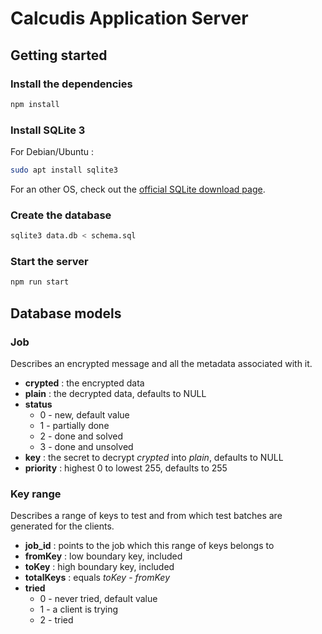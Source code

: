 # Calcudis Application Server
## Getting started
### Install the dependencies
```bash
npm install
```
### Install SQLite 3
For Debian/Ubuntu :
```bash
sudo apt install sqlite3
```
For an other OS, check out the [official SQLite download page](https://sqlite.org/download.html).
### Create the database
```bash
sqlite3 data.db < schema.sql
```
### Start the server
```bash
npm run start
```

## Database models
### Job
Describes an encrypted message and all the metadata associated with it.
- **crypted** : the encrypted data
- **plain** : the decrypted data, defaults to NULL
- **status**
  - 0 - new, default value
  - 1 - partially done
  - 2 - done and solved
  - 3 - done and unsolved
- **key** : the secret to decrypt *crypted* into *plain*, defaults to NULL
- **priority** : highest 0 to lowest 255, defaults to 255

### Key range
Describes a range of keys to test and from which test batches are generated for the clients.
- **job_id** : points to the job which this range of keys belongs to
- **fromKey** : low boundary key, included
- **toKey** : high boundary key, included
- **totalKeys** : equals *toKey* - *fromKey*
- **tried**
  - 0 - never tried, default value
  - 1 - a client is trying
  - 2 - tried
